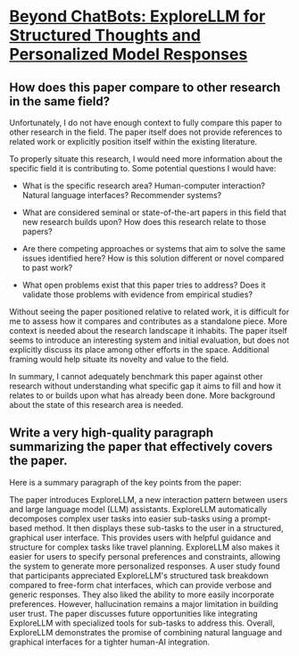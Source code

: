 # [Beyond ChatBots: ExploreLLM for Structured Thoughts and Personalized   Model Responses](https://arxiv.org/abs/2312.00763)

## How does this paper compare to other research in the same field?

 Unfortunately, I do not have enough context to fully compare this paper to other research in the field. The paper itself does not provide references to related work or explicitly position itself within the existing literature. 

To properly situate this research, I would need more information about the specific field it is contributing to. Some potential questions I would have:

- What is the specific research area? Human-computer interaction? Natural language interfaces? Recommender systems?

- What are considered seminal or state-of-the-art papers in this field that new research builds upon? How does this research relate to those papers?

- Are there competing approaches or systems that aim to solve the same issues identified here? How is this solution different or novel compared to past work?

- What open problems exist that this paper tries to address? Does it validate those problems with evidence from empirical studies?

Without seeing the paper positioned relative to related work, it is difficult for me to assess how it compares and contributes as a standalone piece. More context is needed about the research landscape it inhabits. The paper itself seems to introduce an interesting system and initial evaluation, but does not explicitly discuss its place among other efforts in the space. Additional framing would help situate its novelty and value to the field.

In summary, I cannot adequately benchmark this paper against other research without understanding what specific gap it aims to fill and how it relates to or builds upon what has already been done. More background about the state of this research area is needed.


## Write a very high-quality paragraph summarizing the paper that effectively covers the paper.

 Here is a summary paragraph of the key points from the paper:

The paper introduces ExploreLLM, a new interaction pattern between users and large language model (LLM) assistants. ExploreLLM automatically decomposes complex user tasks into easier sub-tasks using a prompt-based method. It then displays these sub-tasks to the user in a structured, graphical user interface. This provides users with helpful guidance and structure for complex tasks like travel planning. ExploreLLM also makes it easier for users to specify personal preferences and constraints, allowing the system to generate more personalized responses. A user study found that participants appreciated ExploreLLM's structured task breakdown compared to free-form chat interfaces, which can provide verbose and generic responses. They also liked the ability to more easily incorporate preferences. However, hallucination remains a major limitation in building user trust. The paper discusses future opportunities like integrating ExploreLLM with specialized tools for sub-tasks to address this. Overall, ExploreLLM demonstrates the promise of combining natural language and graphical interfaces for a tighter human-AI integration.
